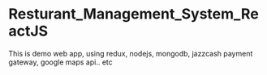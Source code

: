 # Resturant_Management_System_ReactJS
 This is demo web app, using redux, nodejs, mongodb, jazzcash payment gateway, google maps api.. etc 
